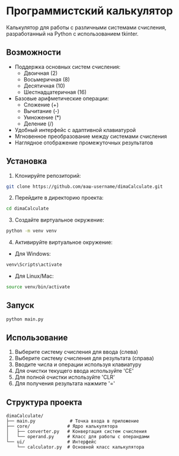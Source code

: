 # Программистский калькулятор

Калькулятор для работы с различными системами счисления, разработанный на Python с использованием tkinter.

## Возможности

- Поддержка основных систем счисления:
  - Двоичная (2)
  - Восьмеричная (8)
  - Десятичная (10)
  - Шестнадцатеричная (16)
- Базовые арифметические операции:
  - Сложение (+)
  - Вычитание (-)
  - Умножение (*)
  - Деление (/)
- Удобный интерфейс с адаптивной клавиатурой
- Мгновенное преобразование между системами счисления
- Наглядное отображение промежуточных результатов

## Установка

1. Клонируйте репозиторий:
```bash
git clone https://github.com/ваш-username/dimaCalculate.git
```

2. Перейдите в директорию проекта:
```bash
cd dimaCalculate
```

3. Создайте виртуальное окружение:
```bash
python -m venv venv
```

4. Активируйте виртуальное окружение:
- Для Windows:
```bash
venv\Scripts\activate
```
- Для Linux/Mac:
```bash
source venv/bin/activate
```

## Запуск

```bash
python main.py
```

## Использование

1. Выберите систему счисления для ввода (слева)
2. Выберите систему счисления для результата (справа)
3. Вводите числа и операции используя клавиатуру
4. Для очистки текущего ввода используйте 'CE'
5. Для полной очистки используйте 'CLR'
6. Для получения результата нажмите '='

## Структура проекта

```
dimaCalculate/
├── main.py             # Точка входа в приложение
├── core/              # Ядро калькулятора
│   ├── converter.py   # Конвертация систем счисления
│   └── operand.py     # Класс для работы с операндами
└── ui/                # Интерфейс
    └── calculator.py  # Основной класс калькулятора
```
